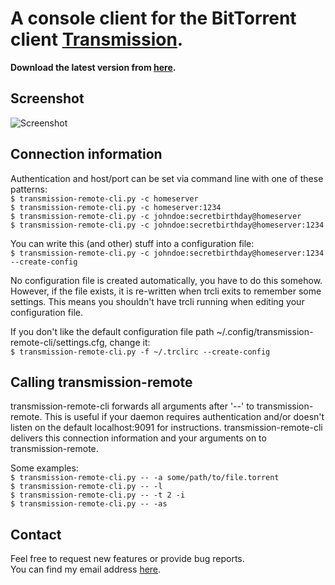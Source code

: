 # A console client for the BitTorrent client [Transmission](http://www.transmissionbt.com/ "Transmission Homepage").

**Download the latest version from [here](http://github.com/fagga/transmission-remote-cli/raw/master/transmission-remote-cli.py).**

## Screenshot
![Screenshot](http://cloud.github.com/downloads/fagga/transmission-remote-cli/screenshot.png)  


## Connection information
Authentication and host/port can be set via command line with one
of these patterns:  
`$ transmission-remote-cli.py -c homeserver`  
`$ transmission-remote-cli.py -c homeserver:1234`  
`$ transmission-remote-cli.py -c johndoe:secretbirthday@homeserver`  
`$ transmission-remote-cli.py -c johndoe:secretbirthday@homeserver:1234`  

You can write this (and other) stuff into a configuration file:  
`$ transmission-remote-cli.py -c johndoe:secretbirthday@homeserver:1234 --create-config`  

No configuration file is created automatically, you have to do this
somehow. However, if the file exists, it is re-written when trcli exits to
remember some settings. This means you shouldn't have trcli running when
editing your configuration file.

If you don't like the default configuration file path
~/.config/transmission-remote-cli/settings.cfg, change it:  
`$ transmission-remote-cli.py -f ~/.trclirc --create-config`  


## Calling transmission-remote  
transmission-remote-cli forwards all arguments after '--' to
transmission-remote. This is useful if your daemon requires authentication
and/or doesn't listen on the default localhost:9091 for
instructions. transmission-remote-cli delivers this connection information and
your arguments on to transmission-remote.

Some examples:  
`$ transmission-remote-cli.py -- -a some/path/to/file.torrent`  
`$ transmission-remote-cli.py -- -l`  
`$ transmission-remote-cli.py -- -t 2 -i`  
`$ transmission-remote-cli.py -- -as`  


## Contact
Feel free to request new features or provide bug reports.  
You can find my email address [here](http://github.com/fagga).
